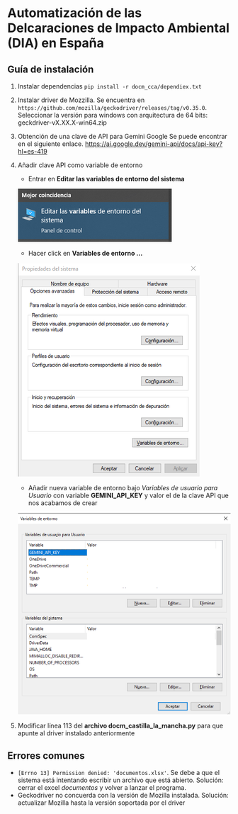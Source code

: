 # Automatización de las Delcaraciones de Impacto Ambiental (DIA) en España

## Guía de instalación 
1. Instalar dependencias 
`pip install -r docm_cca/dependiex.txt`
2. Instalar driver de Mozzilla. 
Se encuentra en `https://github.com/mozilla/geckodriver/releases/tag/v0.35.0`. 
Seleccionar la versión para windows con arquitectura de 64 bits: geckdriver-vX.XX.X-win64.zip
3. Obtención de una clave de API para Gemini Google
Se puede encontrar en el siguiente enlace. https://ai.google.dev/gemini-api/docs/api-key?hl=es-419
4. Añadir clave API como variable de entorno 
    - Entrar en **Editar las variables de entorno del sistema**

    ![Alt text](images/image001.png) 

    - Hacer click en **Variables de entorno ...**

    ![Alt text](images/image002.png) 

    - Añadir nueva variable de entorno bajo *Variables de usuario para Usuario* con variable **GEMINI_API_KEY** y valor el de la clave API que nos acabamos de crear

    ![Alt text](images/image003.png) 
5. Modificar línea 113 del **archivo docm_castilla_la_mancha.py** para que apunte al driver instalado anteriormente


## Errores comunes 
- `[Errno 13] Permission denied: 'documentos.xlsx'`. Se debe a que el sistema está intentando escribir un archivo que está abierto. 
Solución: cerrar el excel *documentos* y volver a lanzar el programa. 
- Geckodriver no concuerda con la versión de Mozilla instalada. 
Solución: actualizar Mozilla hasta la versión soportada por el driver
